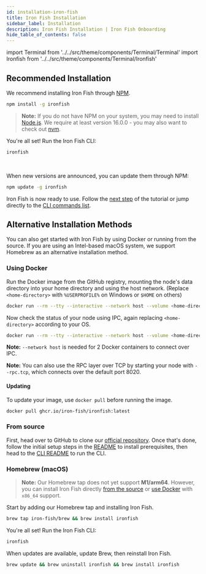 ```yaml
---
id: installation-iron-fish
title: Iron Fish Installation
sidebar_label: Installation
description: Iron Fish Installation | Iron Fish Onboarding
hide_table_of_contents: false
---
```


import Terminal from '../../src/theme/components/Terminal/Terminal'
import Ironfish from '../../src/theme/components/Terminal/Ironfish'

## Recommended Installation

We recommend installing Iron Fish through [NPM](https://nodejs.org/en/download/).

```sh
npm install -g ironfish
```

> **Note:** If you do not have NPM on your system, you may need to install [Node.js](https://nodejs.org/en/download/). We require at least version 16.0.0 - you may also want to check out [nvm](https://nvm.sh).

You're all set! Run the Iron Fish CLI:

```sh
ironfish
```

<Terminal command={Ironfish} />

<br />

When new versions are announced, you can update them through NPM:

```sh
npm update -g ironfish
```

Iron Fish is now ready to use. Follow the [next step](new_node.md) of the tutorial or jump directly to the [CLI commands list](cli.md).

## Alternative Installation Methods

You can also get started with Iron Fish by using Docker or running from the source. If you are using an Intel-based macOS system, we support Homebrew as an alternative installation method.

### Using Docker

Run the Docker image from the GitHub registry, mounting the node's data directory into your home directory and using the host network. (Replace `<home-directory>` with `%USERPROFILE%` on Windows or `$HOME` on others)

```sh
docker run --rm --tty --interactive --network host --volume <home-directory>/.ironfish:/root/.ironfish ghcr.io/iron-fish/ironfish:latest
```

Now check the status of your node using IPC, again replacing `<home-directory>` according to your OS.

```sh
docker run --rm --tty --interactive --network host --volume <home-directory>/.ironfish:/root/.ironfish ghcr.io/iron-fish/ironfish:latest status -f
```

**Note:** `--network host` is needed for 2 Docker containers to connect over IPC.

**Note:** You can also use the RPC layer over TCP by starting your node with `--rpc.tcp`, which connects over the default port 8020.

#### Updating

To update your image, use `docker pull` before running the image.

```sh
docker pull ghcr.io/iron-fish/ironfish:latest
```

### From source

First, head over to GitHub to clone our [official repository](https://github.com/iron-fish/ironfish). Once that's done, follow the initial setup steps in the [README](https://github.com/iron-fish/ironfish#initial-setup) to install prerequisites, then head to the [CLI README](https://github.com/iron-fish/ironfish/tree/master/ironfish-cli#use-scenarios) to run the CLI.

### Homebrew (macOS)

> **Note:** Our Homebrew tap does not yet support **M1/arm64**. However, you can install Iron Fish directly [from the source](#from-source) or [use Docker](#using-docker) with `x86_64` support.

Start by adding our Homebrew tap and installing Iron Fish.

```sh
brew tap iron-fish/brew && brew install ironfish
```

You're all set! Run the Iron Fish CLI:

```sh
ironfish
```

When updates are available, update Brew, then reinstall Iron Fish.

```sh
brew update && brew uninstall ironfish && brew install ironfish
```

